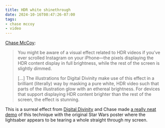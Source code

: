 ```yaml
---
title: HDR white shinethrough
date: 2024-10-16T08:47:26-07:00
tags:
- chase mccoy
- video
---
```


[Chase McCoy](https://chsmc.org/2024/10/unusual-brightness/):

> You might be aware of a visual effect related to HDR videos if you’ve ever scrolled Instagram on your iPhone—the pixels displaying the HDR content display in full brightness, while the rest of the screen is slightly dimmed.
>
> [...] The illustrations for Digital Divinity make use of this effect in a brilliant (literally) way by masking a pure white, HDR video such that parts of the illustration glow with an ethereal brightness. For devices that support displaying HDR content brighter than the rest of the screen, the effect is stunning.

This is a surreal effect from [Digital Divinity](https://restofworld.org/series/digital-divinity/) and Chase made [a really neat demo](https://lab.chasem.co/hdr-white-shinethrough) of this technique with the original Star Wars poster where the lightsaber appears to be tearing a whole straight through my screen.
